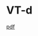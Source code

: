 # VT-d
[pdf](https://software.intel.com/sites/default/files/managed/c5/15/vt-directed-io-spec.pdf)


